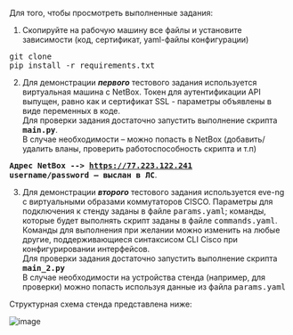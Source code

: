 
Для того, чтобы просмотреть выполненные задания:

1.	Скопируйте на рабочую машину все файлы и установите зависимости (код, сертификат, yaml-файлы конфигурации)

<tt>git clone</tt><br>
<tt>pip install -r requirements.txt</tt>

2.	Для демонстрации <b><i>первого</i></b> тестового задания используется виртуальная машина с NetBox. Токен для аутентификации API выпущен, равно как и сертификат SSL  - параметры объявлены в виде переменных в коде.<br>
Для проверки задания достаточно запустить выполнение скрипта <b><tt>main.py</tt></b>.<br>
В случае необходимости – можно попасть в NetBox (добавить/удалить вланы, проверить работоспособность скрипта и т.п)

<tt><b>Адрес NetBox --> https://77.223.122.241<br> username/password – выслан в ЛС</b></tt>.

3.	Для демонстрации <i><b>второго</i></b> тестового задания используется eve-ng c виртуальными образами коммутаторов CISCO. Параметры для подключения к стенду заданы в файле <tt>params.yaml</tt>; команды, которые будет выполнять скрипт заданы в файле <tt>commands.yaml</tt>. Команды для выполнения при желании можно изменить на любые другие, поддерживающиеся синтаксисом CLI Cisco при конфигурировании интерфейсов.<br>
Для проверки задания достаточно запустить выполнение скрипта <b><tt>main_2.py</tt></b><br>
В случае необходимости на устройства стенда (например, для проверки) можно попасть используя данные из файла <tt>params.yaml</tt>

Структурная схема стенда представлена ниже:
 
![image](https://user-images.githubusercontent.com/46422143/160285259-e77b4fbd-109e-46d9-99f1-c4f2171e7083.png)
